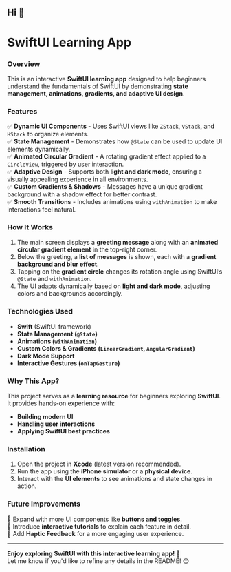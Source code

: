 Hi 👋
---

# **SwiftUI Learning App**

### **Overview**
This is an interactive **SwiftUI learning app** designed to help beginners understand the fundamentals of SwiftUI by demonstrating **state management, animations, gradients, and adaptive UI design**.

### **Features**
✅ **Dynamic UI Components** - Uses SwiftUI views like `ZStack`, `VStack`, and `HStack` to organize elements.  
✅ **State Management** - Demonstrates how `@State` can be used to update UI elements dynamically.  
✅ **Animated Circular Gradient** - A rotating gradient effect applied to a `CircleView`, triggered by user interaction.  
✅ **Adaptive Design** - Supports both **light and dark mode**, ensuring a visually appealing experience in all environments.  
✅ **Custom Gradients & Shadows** - Messages have a unique gradient background with a shadow effect for better contrast.  
✅ **Smooth Transitions** - Includes animations using `withAnimation` to make interactions feel natural.  

### **How It Works**
1. The main screen displays a **greeting message** along with an **animated circular gradient element** in the top-right corner.
2. Below the greeting, a **list of messages** is shown, each with a **gradient background and blur effect**.
3. Tapping on the **gradient circle** changes its rotation angle using SwiftUI’s `@State` and `withAnimation`.
4. The UI adapts dynamically based on **light and dark mode**, adjusting colors and backgrounds accordingly.

### **Technologies Used**
- **Swift** (SwiftUI framework)
- **State Management (`@State`)**
- **Animations (`withAnimation`)**
- **Custom Colors & Gradients (`LinearGradient`, `AngularGradient`)**
- **Dark Mode Support**
- **Interactive Gestures (`onTapGesture`)**

### **Why This App?**
This project serves as a **learning resource** for beginners exploring **SwiftUI**. It provides hands-on experience with:
- **Building modern UI**
- **Handling user interactions**
- **Applying SwiftUI best practices**

### **Installation**
1. Open the project in **Xcode** (latest version recommended).
2. Run the app using the **iPhone simulator** or a **physical device**.
3. Interact with the **UI elements** to see animations and state changes in action.

### **Future Improvements**
🔹 Expand with more UI components like **buttons and toggles**.  
🔹 Introduce **interactive tutorials** to explain each feature in detail.  
🔹 Add **Haptic Feedback** for a more engaging user experience.  

---

**Enjoy exploring SwiftUI with this interactive learning app! 🚀**  
Let me know if you'd like to refine any details in the README! 😊
